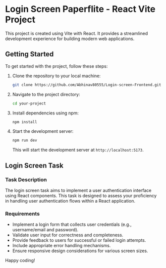 # Login Screen Paperflite - React Vite Project

This project is created using Vite with React. It provides a streamlined development experience for building modern web applications.

## Getting Started

To get started with the project, follow these steps:

1. Clone the repository to your local machine:

    ```bash
    git clone https://github.com/Abhinav80555/Login-screen-Frontend.git
    ```

2. Navigate to the project directory:

    ```bash
    cd your-project
    ```

3. Install dependencies using npm:

    ```bash
    npm install
    ```

4. Start the development server:

    ```bash
    npm run dev
    ```

    This will start the development server at `http://localhost:5173`.

## Login Screen Task

### Task Description

The login screen task aims to implement a user authentication interface using React components. This task is designed to assess your proficiency in handling user authentication flows within a React application.

### Requirements

- Implement a login form that collects user credentials (e.g., username/email and password).
- Validate user input for correctness and completeness.
- Provide feedback to users for successful or failed login attempts.
- Include appropriate error handling mechanisms.
- Ensure responsive design considerations for various screen sizes.

Happy coding!
